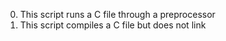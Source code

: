 0. This script runs a C file through a preprocessor
1. This script compiles a C file but does not link
